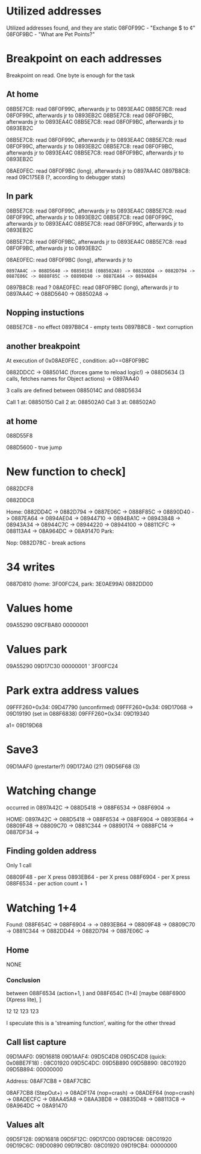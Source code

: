 # Utilized addresses

Utilized addresses found, and they are static
08F0F99C - "Exchange $ to ¢"
08F0F9BC - "What are Pet Points?"

# Breakpoint on each addresses

Breakpoint on read. One byte is enough for the task

## At home

08B5E7C8: read 08F0F99C, afterwards jr to 0893EA4C
08B5E7C8: read 08F0F99C, afterwards jr to 0893EB2C
08B5E7C8: read 08F0F9BC, afterwards jr to 0893EA4C
08B5E7C8: read 08F0F9BC, afterwards jr to 0893EB2C

08B5E7C8: read 08F0F99C, afterwards jr to 0893EA4C
08B5E7C8: read 08F0F99C, afterwards jr to 0893EB2C
08B5E7C8: read 08F0F9BC, afterwards jr to 0893EA4C
08B5E7C8: read 08F0F9BC, afterwards jr to 0893EB2C

08AE0FEC: read 08F0F9BC (long), afterwards jr to 0897AA4C
0897B8C8: read 09C175E8 (?, according to debugger stats) 

## In park

08B5E7C8: read 08F0F99C, afterwards jr to 0893EA4C
08B5E7C8: read 08F0F99C, afterwards jr to 0893EB2C
08B5E7C8: read 08F0F99C, afterwards jr to 0893EA4C
08B5E7C8: read 08F0F99C, afterwards jr to 0893EB2C

08B5E7C8: read 08F0F9BC, afterwards jr to 0893EA4C
08B5E7C8: read 08F0F9BC, afterwards jr to 0893EB2C

08AE0FEC: read 08F0F9BC (long), afterwards jr to 
```
0897AA4C -> 088D5640 -> 08850158 (088502A8) -> 0882DDD4 -> 0882D794 -> 0887E06C -> 0888F85C -> 08890D40 -> 0887EA64 -> 0894AE04
```
0897B8C8: read ? 
08AE0FEC: read 08F0F9BC (long), afterwards jr to 0897AA4C -> 088D5640 -> 088502A8 ->



## Nopping instuctions

08B5E7C8 - no effect
0897B8C4 - empty texts
0897B8C8 - text corruption

## another breakpoint

At execution of 0x08AE0FEC , condition: a0==08F0F9BC

0882DDCC -> 0885014C (forces game to reload logic!) -> 088D5634 (3 calls, fetches names for Object actions) -> 0897AA40


3 calls are defined between
0885014C and  088D5634

Call 1 at: 08850150
Call 2 at: 088502A0
Call 3 at: 088502A0

## at home

088D55F8

088D5600 - true jump

# New function to check]

0882DCF8

0882DDC8


Home: 0882DD4C -> 0882D794 -> 0887E06C -> 0888F85C -> 08890D40 -> 0887EA64 -> 0894AE04 -> 08944710 -> 0894BA1C -> 08943848 -> 08943A34 -> 08944C7C -> 08944220 -> 08944100 -> 08811CFC -> 088113A4 -> 08A964DC -> 08A91470
Park: 

Nop: 0882D78C - break actions

# 34 writes

0887D810 (home: 3F00FC24, park: 3E0AE99A)
0882DD00

# Values home

09A55290
09CFBA80
00000001

# Values park
09A55290
09D17C30
00000001
'
3F00FC24

# Park extra address values

09FFF260+0x34: 09D47790 (unconfirmed)
09FFF260+0x34: 09D17068
-> 09D19190 (set in 088F6838)
09FFF260+0x34: 09D19340 

a1= 09D19D68

# Save3


09D1AAF0 (prestarter?)
09D172A0 (2?)
09D56F68 (3)

# Watching change

occurred in
0897A42C -> 088D5418 -> 088F6534 -> 088F6904 -> 


HOME: 
0897A42C -> 088D5418 -> 088F6534 -> 088F6904 -> 0893EB64 -> 08809F48 -> 08809C70 -> 0881C344 ->
08890174 -> 0888FC14 -> 0887DF34 -> 

## Finding golden address

Only 1 call

08809F48 - per X press
0893EB64 - per X press
088F6904 - per X press
088F6534 - per action count + 1


# Watching 1+4

Found: 088F654C
-> 088F6904 -> 
-> 0893EB64 -> 08809F48 -> 08809C70 -> 0881C344
-> 0882DD44 -> 0882D794 -> 0887E06C -> 

## Home

NONE


### Conclusion

between 
088F6534 (action+1, ) and 088F654C (1+4) [maybe 088F6900 (Xpress lite), ]

12 12 123 123

I speculate this is a 'streaming function', waiting for the other thread


## Call list capture

09D1AAF0: 09D16818
09D1AAF4: 09D5C4D8
09D5C4D8 (quick: 0x08BE7F18) : 08C01920
09D5C4DC: 09D5B890
09D5B890: 08C01920
09D5B894: 00000000

Address: 08AF7CB8 + 08AF7CBC

08AF7CB8 (StepOut+)
-> 08ADF174 (nop=crash)
-> 08ADEF64 (nop=crash)
-> 08ADECFC
-> 08AA45A8
-> 08AA3BD8
-> 08835D48
-> 088113C8
-> 08A964DC
-> 08A91470


## Values alt

09D5F128: 09D16818
09D5F12C: 09D17C00
09D19C68: 08C01920
09D19C6C: 09D00890
09D19CB0: 08C01920
09D19CB4: 00000000
